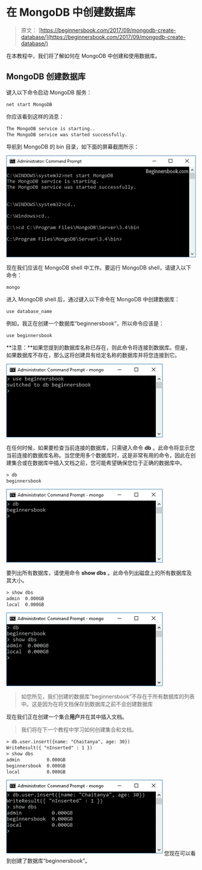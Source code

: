 # 在 MongoDB 中创建数据库

> 原文： [https://beginnersbook.com/2017/09/mongodb-create-database/](https://beginnersbook.com/2017/09/mongodb-create-database/)

在本教程中，我们将了解如何在 MongoDB 中创建和使用数据库。

## MongoDB 创建数据库

键入以下命令启动 MongoDB 服务：

```
net start MongoDB
```

你应该看到这样的消息：

```
The MongoDB service is starting..
The MongoDB service was started successfully.
```

导航到 MongoDB 的 bin 目录，如下面的屏幕截图所示：

![Starting MongoDB Service](img/2556208cf367af085fb92f0b52c1a875.jpg)

现在我们应该在 MongoDB shell 中工作。要运行 MongoDB shell，请键入以下命令：

```
mongo
```

进入 MongoDB shell 后，通过键入以下命令在 MongoDB 中创建数据库：

```
use database_name
```

例如，我正在创建一个数据库“beginnersbook”，所以命令应该是：

```
use beginnersbook
```

**注意：**如果您提到的数据库名称已存在，则此命令将连接到数据库。但是，如果数据库不存在，那么这将创建具有给定名称的数据库并将您连接到它。

![Creating Database in MongoDB](img/a7f47f673ea69ce91cc363513ab36ca1.jpg)

在任何时候，如果要检查当前连接的数据库，只需键入命令 **db** 。此命令将显示您当前连接的数据库名称。当您使用多个数据库时，这是非常有用的命令，因此在创建集合或在数据库中插入文档之前，您可能希望确保您位于正确的数据库中。

```
> db
beginnersbook
```

![Currently Connected Database using DB command](img/f1b05a5d5d36976425d66f3713f8fdbf.jpg)

要列出所有数据库，请使用命令 **show dbs** 。此命令列出磁盘上的所有数据库及其大小。

```
> show dbs
admin  0.000GB
local  0.000GB
```

![show dbs command list all databases](img/79efbf9779eb82b452ecdbcc0afec447.jpg)

> 如您所见，我们创建的数据库“beginnersbook”不存在于所有数据库的列表中。这是因为在将文档保存到数据库之前不会创建数据库

现在我们正在创建一个集合**用户**并在其中插入文档。

> 我们将在下一个教程中学习如何创建集合和文档。

```
> db.user.insert({name: "Chaitanya", age: 30})
WriteResult({ "nInserted" : 1 })
> show dbs
admin          0.000GB
beginnersbook  0.000GB
local          0.000GB
```

![Database is created](img/1aa044e0a46e8ff5679da3c85bb9034f.jpg)
您现在可以看到创建了数据库“beginnersbook”。
